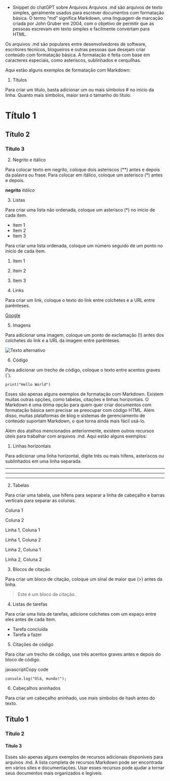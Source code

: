 - Snippet do chatGPT sobre Arquivos 
Arquivos .md são arquivos de texto simples, geralmente usados para escrever documentos com formatação básica. O termo “md” significa Markdown, uma linguagem de marcação criada por John Gruber em 2004, com o objetivo de permitir que as pessoas escrevam em texto simples e facilmente convertam para HTML.

Os arquivos .md são populares entre desenvolvedores de software, escritores técnicos, blogueiros e outras pessoas que desejam criar conteúdo com formatação básica. A formatação é feita com base em caracteres especiais, como asteriscos, sublinhados e cerquilhas.

Aqui estão alguns exemplos de formatação com Markdown:

1.  Títulos

Para criar um título, basta adicionar um ou mais símbolos # no início da linha. Quanto mais símbolos, maior será o tamanho do título.

# Título 1

## Título 2

### Título 3

2.  Negrito e itálico

Para colocar texto em negrito, coloque dois asteriscos (**) antes e depois da palavra ou frase. Para colocar em itálico, coloque um asterisco (*) antes e depois.

**negrito** _itálico_

3.  Listas

Para criar uma lista não ordenada, coloque um asterisco (*) no início de cada item.

-   Item 1
-   Item 2
-   Item 3

Para criar uma lista ordenada, coloque um número seguido de um ponto no início de cada item.

1.  Item 1
    
2.  Item 2
    
3.  Item 3
    
4.  Links
    

Para criar um link, coloque o texto do link entre colchetes e a URL entre parênteses.

[Google](https://www.google.com/)

5.  Imagens

Para adicionar uma imagem, coloque um ponto de exclamação (!) antes dos colchetes do link e a URL da imagem entre parênteses.

![Texto alternativo](https://www.exemplo.com/imagem.jpg)

6.  Código

Para adicionar um trecho de código, coloque o texto entre acentos graves (`).

`print("Hello World")`

Esses são apenas alguns exemplos de formatação com Markdown. Existem muitas outras opções, como tabelas, citações e linhas horizontais. O Markdown é uma ótima opção para quem quer criar documentos com formatação básica sem precisar se preocupar com código HTML. Além disso, muitas plataformas de blog e sistemas de gerenciamento de conteúdo suportam Markdown, o que torna ainda mais fácil usá-lo.

Além dos atalhos mencionados anteriormente, existem outros recursos úteis para trabalhar com arquivos .md. Aqui estão alguns exemplos:

1.  Linhas horizontais

Para adicionar uma linha horizontal, digite três ou mais hífens, asteriscos ou sublinhados em uma linha separada.

---

---

---

2.  Tabelas

Para criar uma tabela, use hífens para separar a linha de cabeçalho e barras verticais para separar as colunas.

Coluna 1

Coluna 2

Linha 1, Coluna 1

Linha 1, Coluna 2

Linha 2, Coluna 1

Linha 2, Coluna 2

3.  Blocos de citação

Para criar um bloco de citação, coloque um sinal de maior que (>) antes da linha.

> Este é um bloco de citação.

4.  Listas de tarefas

Para criar uma lista de tarefas, adicione colchetes com um espaço entre eles antes de cada item.

-    Tarefa concluída
-    Tarefa a fazer

5.  Citações de código

Para citar um trecho de código, use três acentos graves antes e depois do bloco de código.

javascriptCopy code

`console.log("Olá, mundo!");`

6.  Cabeçalhos aninhados

Para criar um cabeçalho aninhado, use mais símbolos de hash antes do texto.

## Título 1

### Título 2

#### Título 3

Esses são apenas alguns exemplos de recursos adicionais disponíveis para arquivos .md. A lista completa de recursos Markdown pode ser encontrada em vários sites e documentações. Usar esses recursos pode ajudar a tornar seus documentos mais organizados e legíveis.
